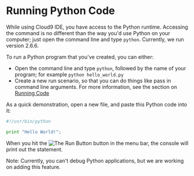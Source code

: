 # Running Python Code

While using Cloud9 IDE, you have access to the Python runtime. Accessing the command is no different than the way you'd use Python on your computer; just open the command line and type `python`. Currently, we run version 2.6.6.

To run a Python program that you've created, you can either:

* Open the command line and  type `python`, followed by the name of your program; for example `python hello_world.py`
* Create a new run scenario, so that you can do things like pass in command line arguments. For more information, see the section on [Running Code](./running_and_debugging_code.html)

As a quick demonstration, open a new file, and paste this Python code into it:

```python
#!/usr/bin/python

print "Hello World!";
```

When you hit the ![The Run Button](./icons/runButton.png) button in the menu bar, the console will print out the statement.

Note: Currently, you can't debug Python applications, but we are working on adding this feature.